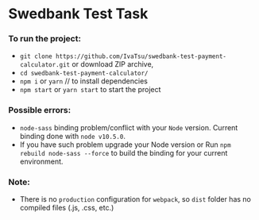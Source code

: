 # Swedbank Test Task

### To run the project:

- `git clone https://github.com/IvaTsu/swedbank-test-payment-calculator.git` or download ZIP archive,
- `cd swedbank-test-payment-calculator/`
- `npm i` or `yarn` // to install dependencies
- `npm start` or `yarn start` to start the project

### Possible errors:
- `node-sass` binding problem/conflict with your `Node` version. Current binding done with `node v10.5.0`.
- If you have such problem upgrade your Node version or Run `npm rebuild node-sass --force` to build the binding for your current environment.

### Note:

- There is no `production` configuration for `webpack`, so `dist` folder has no compiled files (.js, .css, etc.)  